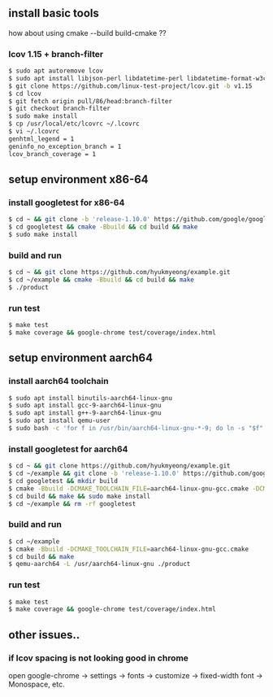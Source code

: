 ## install basic tools

how about using cmake --build build-cmake ??

### lcov 1.15 + branch-filter
```bash
$ sudo apt autoremove lcov
$ sudo apt install libjson-perl libdatetime-perl libdatetime-format-w3cdtf-perl
$ git clone https://github.com/linux-test-project/lcov.git -b v1.15
$ cd lcov
$ git fetch origin pull/86/head:branch-filter
$ git checkout branch-filter
$ sudo make install
$ cp /usr/local/etc/lcovrc ~/.lcovrc
$ vi ~/.lcovrc
genhtml_legend = 1
geninfo_no_exception_branch = 1
lcov_branch_coverage = 1
```

## setup environment x86-64

### install googletest for x86-64
```bash
$ cd ~ && git clone -b 'release-1.10.0' https://github.com/google/googletest.git
$ cd googletest && cmake -Bbuild && cd build && make
$ sudo make install
```

### build and run
```bash
$ cd ~ && git clone https://github.com/hyukmyeong/example.git
$ cd ~/example && cmake -Bbuild && cd build && make
$ ./product
```

### run test
```bash
$ make test
$ make coverage && google-chrome test/coverage/index.html
```

## setup environment aarch64

### install aarch64 toolchain
```bash
$ sudo apt install binutils-aarch64-linux-gnu
$ sudo apt install gcc-9-aarch64-linux-gnu
$ sudo apt install g++-9-aarch64-linux-gnu
$ sudo apt install qemu-user
$ sudo bash -c 'for f in /usr/bin/aarch64-linux-gnu-*-9; do ln -s "$f" "$(echo "$f" | sed s/-9//)"; done'
```

### install googletest for aarch64
```bash
$ cd ~ && git clone https://github.com/hyukmyeong/example.git
$ cd ~/example && git clone -b 'release-1.10.0' https://github.com/google/googletest.git
$ cd googletest && mkdir build
$ cmake -Bbuild -DCMAKE_TOOLCHAIN_FILE=aarch64-linux-gnu-gcc.cmake -DCMAKE_INSTALL_PREFIX=/usr/aarch64-linux-gnu
$ cd build && make && sudo make install
$ cd ~/example && rm -rf googletest
```

### build and run
```bash
$ cd ~/example
$ cmake -Bbuild -DCMAKE_TOOLCHAIN_FILE=aarch64-linux-gnu-gcc.cmake
$ cd build && make
$ qemu-aarch64 -L /usr/aarch64-linux-gnu ./product
```

### run test
```bash
$ make test
$ make coverage && google-chrome test/coverage/index.html
```

## other issues..

### if lcov spacing is not looking good in chrome
open google-chrome -> settings -> fonts -> customize -> fixed-width font -> Monospace, etc.
